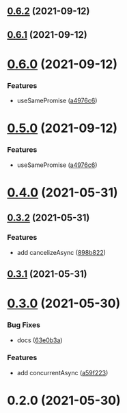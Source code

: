 ## [0.6.2](https://github.com/bowencool/async-utils/compare/v0.6.1...v0.6.2) (2021-09-12)



## [0.6.1](https://github.com/bowencool/async-utils/compare/v0.6.0...v0.6.1) (2021-09-12)



# [0.6.0](https://github.com/bowencool/async-utils/compare/v0.4.0...v0.6.0) (2021-09-12)


### Features

* useSamePromise ([a4976c6](https://github.com/bowencool/async-utils/commit/a4976c68fba5062f70415e223fbeebb98f86f334))



# [0.5.0](https://github.com/bowencool/async-utils/compare/v0.4.0...v0.5.0) (2021-09-12)


### Features

* useSamePromise ([a4976c6](https://github.com/bowencool/async-utils/commit/a4976c68fba5062f70415e223fbeebb98f86f334))



# [0.4.0](https://github.com/bowencool/async-utils/compare/v0.3.2...v0.4.0) (2021-05-31)



## [0.3.2](https://github.com/bowencool/async-utils/compare/v0.3.1...v0.3.2) (2021-05-31)


### Features

* add cancelizeAsync ([898b822](https://github.com/bowencool/async-utils/commit/898b8225114c5c0d3ab3d3467d277ccb30b42af8))



## [0.3.1](https://github.com/bowencool/async-utils/compare/v0.3.0...v0.3.1) (2021-05-31)



# [0.3.0](https://github.com/bowencool/async-utils/compare/v0.2.0...v0.3.0) (2021-05-30)


### Bug Fixes

* docs ([63e0b3a](https://github.com/bowencool/async-utils/commit/63e0b3a379c8715a22f175a28176159bed9dff87))


### Features

* add concurrentAsync ([a59f223](https://github.com/bowencool/async-utils/commit/a59f223e9cfbabf346e6c0af8feca3aea0aa0ed8))



# 0.2.0 (2021-05-30)




